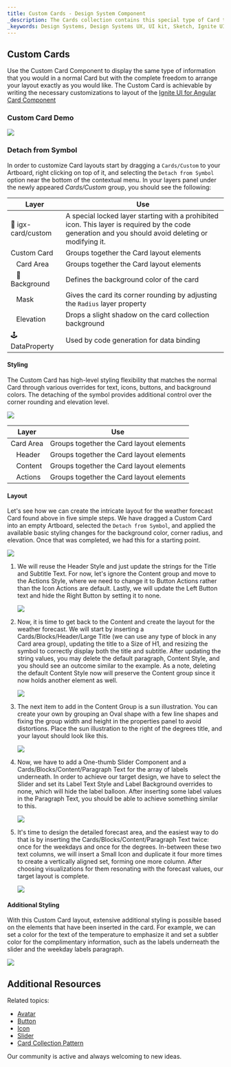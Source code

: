 ```yaml
---
title: Custom Cards - Design System Component
_description: The Cards collection contains this special type of Card that allows the creation of Custom layouts exactly how you would like them to be.
_keywords: Design Systems, Design Systems UX, UI kit, Sketch, Ignite UI for Angular, Sketch to Angular, Sketch to Angular, Angular, Angular Design System, Export code from Sketch, Design Kits for Angular, Sketch HTML, Sketch to HTML, Sketch UI kits
---
```


## Custom Cards

Use the Custom Card Component to display the same type of information that you would in a normal Card but with the complete freedom to arrange your layout exactly as you would like. The Custom Card is achievable by writing the necessary customizations to layout of the [Ignite UI for Angular Card Component](https://www.infragistics.com/products/ignite-ui-angular/angular/components/card.html)

### Custom Card Demo

<img class="responsive-img" src="../images/card_custom_demo.png" srcset="../images/card_custom_demo@2x.png 2x" />

### Detach from Symbol

In order to customize Card layouts start by dragging a `Cards/Custom` to your Artboard, right clicking on top of it, and selecting the `Detach from Symbol` option near the bottom of the contextual menu. In your layers panel under the newly appeared _Cards/Custom_ group, you should see the following:

| Layer                      | Use                                                                                                                                                  |
| -------------------------- | ---------------------------------------------------------------------------------------------------------------------------------------------------- |
| 🚫 igx-card/custom         | A special locked layer starting with a prohibited icon. This layer is required by the code generation and you should avoid deleting or modifying it. |
| Custom Card                | Groups together the Card layout elements                                                                                                             |
| &nbsp;&nbsp; Card Area     | Groups together the Card layout elements                                                                                                             |
| &nbsp;&nbsp; 🌈 Background | Defines the background color of the card                                                                                                             |
| &nbsp;&nbsp; Mask          | Gives the card its corner rounding by adjusting the `Radius` layer property                                                                          |
| &nbsp;&nbsp; Elevation     | Drops a slight shadow on the card collection background                                                                                              |
| 🕹️DataProperty             | Used by code generation for data binding                                                                                                             |

#### Styling

The Custom Card has high-level styling flexibility that matches the normal Card through various overrides for text, icons, buttons, and background colors. The detaching of the symbol provides additional control over the corner rounding and elevation level.

<img class="responsive-img" src="../images/card_custom_styling.png" srcset="../images/card_custom_styling@2x.png 2x" />

| Layer                | Use                                      |
| -------------------- | ---------------------------------------- |
| Card Area            | Groups together the Card layout elements |
| &nbsp;&nbsp; Header  | Groups together the Card layout elements |
| &nbsp;&nbsp; Content | Groups together the Card layout elements |
| &nbsp;&nbsp; Actions | Groups together the Card layout elements |

#### Layout

Let's see how we can create the intricate layout for the weather forecast Card found above in five simple steps. We have dragged a Custom Card into an empty Artboard, selected the `Detach from Symbol`, and applied the available basic styling changes for the background color, corner radius, and elevation. Once that was completed, we had this for a starting point.

<img class="responsive-img" src="../images/card_custom_layout0.png" srcset="../images/card_custom_layout0@2x.png 2x" />

1.  We will reuse the Header Style and just update the strings for the Title and Subtitle Text. For now, let's ignore the Content group and move to the Actions Style, where we need to change it to Button Actions rather than the Icon Actions are default. Lastly, we will update the Left Button text and hide the Right Button by setting it to none.

    <img class="responsive-img" src="../images/card_custom_layout1.png" srcset="../images/card_custom_layout1@2x.png 2x" />

2.  Now, it is time to get back to the Content and create the layout for the weather forecast. We will start by inserting a Cards/Blocks/Header/Large Title (we can use any type of block in any Card area group), updating the title to a Size of H1, and resizing the symbol to correctly display both the title and subtitle. After updating the string values, you may delete the default paragraph, Content Style, and you should see an outcome similar to the example. As a note, deleting the default Content Style now will preserve the Content group since it now holds another element as well.

    <img class="responsive-img" src="../images/card_custom_layout2.png" srcset="../images/card_custom_layout2@2x.png 2x" />

3.  The next item to add in the Content Group is a sun illustration. You can create your own by grouping an Oval shape with a few line shapes and fixing the group width and height in the properties panel to avoid distortions. Place the sun illustration to the right of the degrees title, and your layout should look like this.

    <img class="responsive-img" src="../images/card_custom_layout3.png" srcset="../images/card_custom_layout3@2x.png 2x" />

4.  Now, we have to add a One-thumb Slider Component and a Cards/Blocks/Content/Paragraph Text for the array of labels underneath. In order to achieve our target design, we have to select the Slider and set its Label Text Style and Label Background overrides to none, which will hide the label balloon. After inserting some label values in the Paragraph Text, you should be able to achieve something similar to this.

    <img class="responsive-img" src="../images/card_custom_layout4.png" srcset="../images/card_custom_layout4@2x.png 2x" />

5.  It's time to design the detailed forecast area, and the easiest way to do that is by inserting the Cards/Blocks/Content/Paragraph Text twice: once for the weekdays and once for the degrees. In-between these two text columns, we will insert a Small Icon and duplicate it four more times to create a vertically aligned set, forming one more column. After choosing visualizations for them resonating with the forecast values, our target layout is complete.

    <img class="responsive-img" src="../images/card_custom_layout5.png" srcset="../images/card_custom_layout5@2x.png 2x" />

#### Additional Styling

With this Custom Card layout, extensive additional styling is possible based on the elements that have been inserted in the card. For example, we can set a color for the text of the temperature to emphasize it and set a subtler color for the complimentary information, such as the labels underneath the slider and the weekday labels paragraph.

<img class="responsive-img" src="../images/card_custom_layout_styled.png" srcset="../images/card_custom_layout_styled@2x.png 2x" />

## Additional Resources

Related topics:

- [Avatar](avatar.md)
- [Button](button.md)
- [Icon](icon.md)
- [Slider](slider.md)
- [Card Collection Pattern](../patterns/card-collection.md)
  <div class="divider--half"></div>

Our community is active and always welcoming to new ideas.


